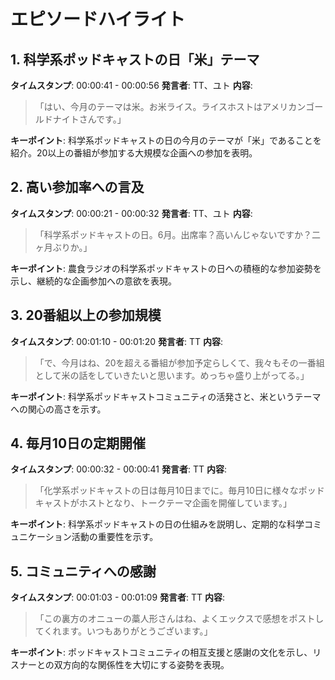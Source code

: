 # エピソードハイライト

## 1. 科学系ポッドキャストの日「米」テーマ
**タイムスタンプ**: 00:00:41 - 00:00:56
**発言者**: TT、ユト
**内容**: 
> 「はい、今月のテーマは米。お米ライス。ライスホストはアメリカンゴールドナイトさんです。」

**キーポイント**: 科学系ポッドキャストの日の今月のテーマが「米」であることを紹介。20以上の番組が参加する大規模な企画への参加を表明。

## 2. 高い参加率への言及
**タイムスタンプ**: 00:00:21 - 00:00:32
**発言者**: TT、ユト
**内容**: 
> 「科学系ポッドキャストの日。6月。出席率？高いんじゃないですか？二ヶ月ぶりか。」

**キーポイント**: 農食ラジオの科学系ポッドキャストの日への積極的な参加姿勢を示し、継続的な企画参加への意欲を表現。

## 3. 20番組以上の参加規模
**タイムスタンプ**: 00:01:10 - 00:01:20
**発言者**: TT
**内容**: 
> 「で、今月はね、20を超える番組が参加予定らしくて、我々もその一番組として米の話をしていきたいと思います。めっちゃ盛り上がってる。」

**キーポイント**: 科学系ポッドキャストコミュニティの活発さと、米というテーマへの関心の高さを示す。

## 4. 毎月10日の定期開催
**タイムスタンプ**: 00:00:32 - 00:00:41
**発言者**: TT
**内容**: 
> 「化学系ポッドキャストの日は毎月10日までに。毎月10日に様々なポッドキャストがホストとなり、トークテーマ企画を開催しています。」

**キーポイント**: 科学系ポッドキャストの日の仕組みを説明し、定期的な科学コミュニケーション活動の重要性を示す。

## 5. コミュニティへの感謝
**タイムスタンプ**: 00:01:03 - 00:01:09
**発言者**: TT
**内容**: 
> 「この裏方のオニューの藁人形さんはね、よくエックスで感想をポストしてくれます。いつもありがとうございます。」

**キーポイント**: ポッドキャストコミュニティの相互支援と感謝の文化を示し、リスナーとの双方向的な関係性を大切にする姿勢を表現。